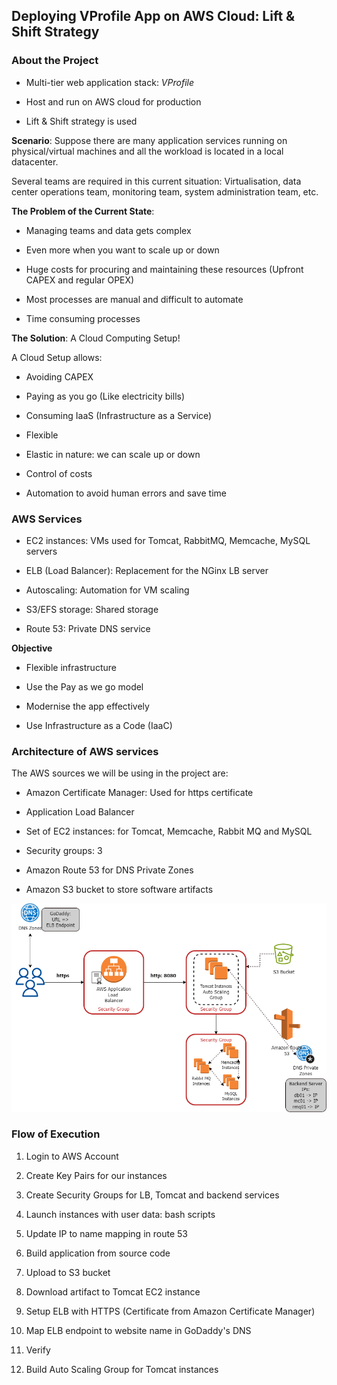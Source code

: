 ## Deploying VProfile App on AWS Cloud: Lift & Shift Strategy

### About the Project

* Multi-tier web application stack: *VProfile*

* Host and run on AWS cloud for production

* Lift & Shift strategy is used

**Scenario**: Suppose there are many application services running on physical/virtual machines and all the workload is located in a local datacenter.

Several teams are required in this current situation: Virtualisation, data center operations team, monitoring team, system administration team, etc.

**The Problem of the Current State**:

* Managing teams and data gets complex

* Even more when you want to scale up or down

* Huge costs for procuring and maintaining these resources (Upfront CAPEX and regular OPEX)

* Most processes are manual and difficult to automate

* Time consuming processes

**The Solution**: A Cloud Computing Setup!

A Cloud Setup allows:

* Avoiding CAPEX 

* Paying as you go (Like electricity bills)

* Consuming IaaS (Infrastructure as a Service)

* Flexible 

* Elastic in nature: we can scale up or down

* Control of costs

* Automation to avoid human errors and save time

### AWS Services 

* EC2 instances: VMs used for Tomcat, RabbitMQ, Memcache, MySQL servers

* ELB (Load Balancer): Replacement for the NGinx LB server

* Autoscaling: Automation for VM scaling

* S3/EFS storage: Shared storage

* Route 53: Private DNS service

**Objective**

* Flexible infrastructure

* Use the Pay as we go model

* Modernise the app effectively

* Use Infrastructure as a Code (IaaC)

### Architecture of AWS services

The AWS sources we will be using in the project are:

* Amazon Certificate Manager: Used for https certificate

* Application Load Balancer

* Set of EC2 instances: for Tomcat, Memcache, Rabbit MQ and MySQL

* Security groups: 3

* Amazon Route 53 for DNS Private Zones

* Amazon S3 bucket to store software artifacts

![](AWS-architecture.png)

### Flow of Execution

1. Login to AWS Account

2. Create Key Pairs for our instances

3. Create Security Groups for LB, Tomcat and backend services

4. Launch instances with user data: bash scripts

5. Update IP to name mapping in route 53

6. Build application from source code

7. Upload to S3 bucket

8. Download artifact to Tomcat EC2 instance

9. Setup ELB with HTTPS (Certificate from Amazon Certificate Manager)

10. Map ELB endpoint to website name in GoDaddy's DNS

11. Verify

12. Build Auto Scaling Group for Tomcat instances